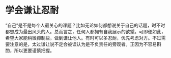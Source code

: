 # 学会谦让忍耐

“自己”是不是每个人最关心的课题？比如无论如何都想说关于自己的话题，时不时都想成为最出风头的人。总而言之，任何人都拥有自我展示的欲望。可即便如此，希望大家能稍微抑制些，做到谦让他人。有时可以多忍耐，优先考虑对方。不过需要注意的是，太过谦让说不定会被误认为是不负责任的旁观者。正因为不容易斟酌，所以更要谨慎把握。
